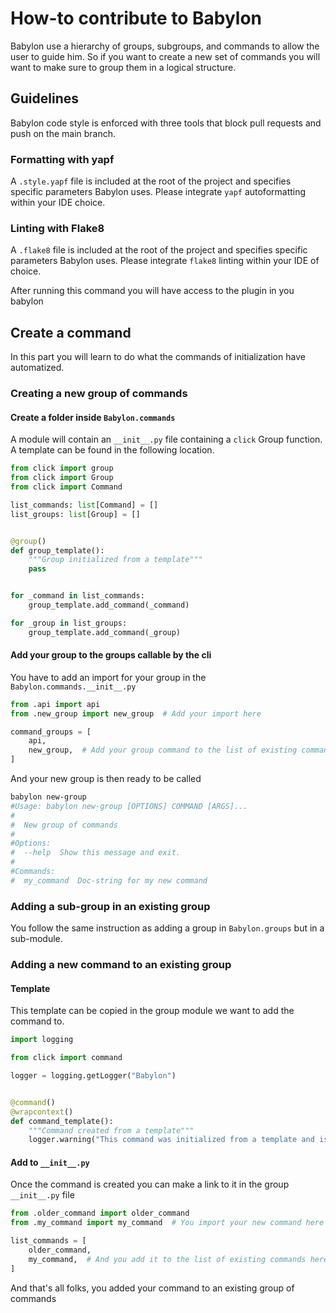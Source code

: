 # How-to contribute to Babylon

Babylon use a hierarchy of groups, subgroups, and commands to allow the user to guide him. So if you want to create a
new set of commands you will want to make sure to group them in a logical structure.

## Guidelines

Babylon code style is enforced with three tools that block pull requests and push on the main branch.

### Formatting with yapf
A `.style.yapf` file is included at the root of the project and specifies specific parameters Babylon uses. Please integrate `yapf` autoformatting within your IDE choice.

### Linting with Flake8
A `.flake8` file is included at the root of the project and specifies specific parameters Babylon uses. Please integrate `flake8` linting within your IDE of choice.


After running this command you will have access to the plugin in you babylon

## Create a command

In this part you will learn to do what the commands of initialization have automatized.

### Creating a new group of commands

#### Create a folder inside `Babylon.commands`

A module will contain an `__init__.py` file containing a `click` Group function. A template can be found in the following location. 

```python
from click import group
from click import Group
from click import Command

list_commands: list[Command] = []
list_groups: list[Group] = []


@group()
def group_template():
    """Group initialized from a template"""
    pass


for _command in list_commands:
    group_template.add_command(_command)

for _group in list_groups:
    group_template.add_command(_group)
```

#### Add your group to the groups callable by the cli

You have to add an import for your group in the `Babylon.commands.__init__.py`

```python
from .api import api
from .new_group import new_group  # Add your import here

command_groups = [
    api,
    new_group,  # Add your group command to the list of existing commands
]
```

And your new group is then ready to be called

```bash
babylon new-group
#Usage: babylon new-group [OPTIONS] COMMAND [ARGS]...
#
#  New group of commands
#
#Options:
#  --help  Show this message and exit.
#
#Commands:
#  my_command  Doc-string for my new command
```

### Adding a sub-group in an existing group

You follow the same instruction as adding a group in `Babylon.groups` but in a sub-module.

### Adding a new command to an existing group

#### Template

This template can be copied in the group module we want to add the command to.

```python
import logging

from click import command

logger = logging.getLogger("Babylon")


@command()
@wrapcontext()
def command_template():
    """Command created from a template"""
    logger.warning("This command was initialized from a template and is empty")
```

#### Add to `__init__.py`

Once the command is created you can make a link to it in the group `__init__.py` file

```python
from .older_command import older_command
from .my_command import my_command  # You import your new command here

list_commands = [
    older_command,
    my_command,  # And you add it to the list of existing commands here
]
```

And that's all folks, you added your command to an existing group of commands